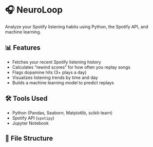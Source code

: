 # 🎧 NeuroLoop

Analyze your Spotify listening habits using Python, the Spotify API, and machine learning.

## 📊 Features

- Fetches your recent Spotify listening history
- Calculates “rewind scores” for how often you replay songs
- Flags dopamine hits (3+ plays a day)
- Visualizes listening trends by time and day
- Builds a machine learning model to predict replays

## 🛠️ Tools Used

- Python (Pandas, Seaborn, Matplotlib, scikit-learn)
- Spotify API (`spotipy`)
- Jupyter Notebook

## 📁 File Structure
